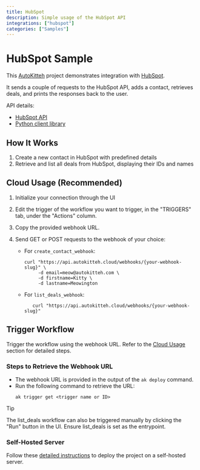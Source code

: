 ```yaml
---
title: HubSpot
description: Simple usage of the HubSpot API
integrations: ["hubspot"]
categories: ["Samples"]
---
```


# HubSpot Sample

This [AutoKitteh](https://github.com/autokitteh/autokitteh) project
demonstrates integration with [HubSpot](https://www.hubspot.com).

It sends a couple of requests to the HubSpot API, adds a contact, retrieves deals, and prints the responses back to the user.

API details:

- [HubSpot API](https://pypi.org/project/hubspot-api-client/)
- [Python client library](https://github.com/HubSpot/hubspot-api-python)

## How It Works

1. Create a new contact in HubSpot with predefined details
2. Retrieve and list all deals from HubSpot, displaying their IDs and names

## Cloud Usage (Recommended)

1. Initialize your connection through the UI
2. Edit the trigger of the workflow you want to trigger, in the "TRIGGERS" tab, under the "Actions" column.
3. Copy the provided webhook URL.
4. Send GET or POST requests to the webhook of your choice:

   - For `create_contact_webhook`:
      ```shell
      curl "https://api.autokitteh.cloud/webhooks/{your-webhook-slug}" \
           -d email=meow@autokitteh.com \
           -d firstname=Kitty \
           -d lastname=Meowington
      ```
   - For `list_deals_webhook`:
      ```shell
         curl "https://api.autokitteh.cloud/webhooks/{your-webhook-slug}"
      ```

## Trigger Workflow

Trigger the workflow using the webhook URL. Refer to the [Cloud Usage](#cloud-usage-recommended) section for detailed steps.

### Steps to Retrieve the Webhook URL

- The webhook URL is provided in the output of the `ak deploy` command.
- Run the following command to retrieve the URL:
  ```shell
  ak trigger get <trigger name or ID>
  ```

> [!TIP]
> The list_deals workflow can also be triggered manually by clicking the "Run" button in the UI. Ensure list_deals is set as the entrypoint.

### Self-Hosted Server

Follow these [detailed instructions](https://docs.autokitteh.com/get_started/deployment) to deploy the project on a self-hosted server.


